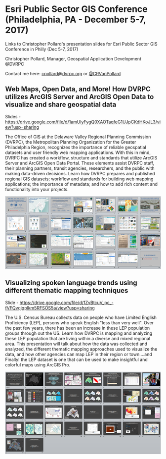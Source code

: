 # Esri Public Sector GIS Conference (Philadelphia, PA - December 5-7, 2017)
Links to Christopher Pollard's presentation slides for Esri Public Sector GIS Conference in Philly (Dec 5-7, 2017)

Christopher Pollard, Manager, Geospatial Application Development @DVRPC

Contact me here: cpollard@dvrpc.org or [@CRVanPollard ](https://twitter.com/CRVanPollard)

## Web Maps, Open Data, and More!  How DVRPC utilizes ArcGIS Server and ArcGIS Open Data to visualize and share geospatial data

Slides - https://drive.google.com/file/d/1amUlyFygQ0XAOTaqfeG1UJpCKdHKoJL3/view?usp=sharing

The Office of GIS at the Delaware Valley Regional Planning Commission (DVRPC), the Metropolitan Planning Organization for the Greater Philadelphia Region, recognizes the importance of reliable geospatial datasets and user friendly web mapping applications. With this in mind, DVRPC has created a workflow, structure and standards that utilize ArcGIS Server and ArcGIS Open Data Portal. These elements assist DVRPC staff, their planning partners, transit agencies, researchers, and the public with making data-driven decisions. Learn how DVRPC prepares and published regional GIS datasets; workflow and standards for building web mapping applications; the importance of metadata; and how to add rich content and functionality into your projects.

![alt text](https://raw.githubusercontent.com/crvanpollard/EsriPublicSectorGIS/master/img/dvrpc_webmaps.png)

## Visualizing spoken language trends using different thematic mapping techniques

Slide - https://drive.google.com/file/d/1ZvBtcuV_pc_-fVFQvqjqplkm5RFSOS5a/view?usp=sharing

The U.S. Census Bureau collects data on people who have Limited English Proficiency (LEP), persons who speak English "less than very well". Over the past few years, there has been an increase in these LEP population groups through out the US. Learn how DVRPC is mapping and analyzing these LEP population that are living within a diverse and mixed regional area. This presentation will talk about how the data was collected and analyzed, the different thematic mapping approaches used to visualize the data, and how other agencies can map LEP in their region or town....and Finally! the LEP dataset is one that can be used to make insightful and colorful maps using ArcGIS Pro.

![alt text](https://raw.githubusercontent.com/crvanpollard/EsriPublicSectorGIS/master/img/lep.png)